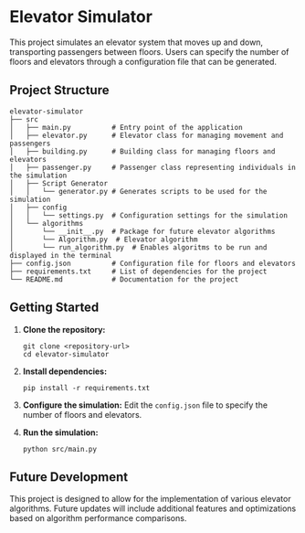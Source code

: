 # Elevator Simulator

This project simulates an elevator system that moves up and down, transporting passengers between floors. Users can specify the number of floors and elevators through a configuration file that can be generated.

## Project Structure

```
elevator-simulator
├── src
│   ├── main.py          # Entry point of the application
│   ├── elevator.py      # Elevator class for managing movement and passengers
│   ├── building.py      # Building class for managing floors and elevators
│   ├── passenger.py     # Passenger class representing individuals in the simulation
│   ├── Script Generator
│   │   └── generator.py # Generates scripts to be used for the simulation
│   ├── config
│   │   └── settings.py  # Configuration settings for the simulation
│   └── algorithms
│       └── __init__.py  # Package for future elevator algorithms
│       └── Algorithm.py  # Elevator algorithm
│       └── run_algorithm.py  # Enables algoritms to be run and displayed in the terminal
├── config.json          # Configuration file for floors and elevators
├── requirements.txt     # List of dependencies for the project
└── README.md            # Documentation for the project
```

## Getting Started

1. **Clone the repository:**
   ```
   git clone <repository-url>
   cd elevator-simulator
   ```

2. **Install dependencies:**
   ```
   pip install -r requirements.txt
   ```

3. **Configure the simulation:**
   Edit the `config.json` file to specify the number of floors and elevators.

4. **Run the simulation:**
   ```
   python src/main.py
   ```

## Future Development

This project is designed to allow for the implementation of various elevator algorithms. Future updates will include additional features and optimizations based on algorithm performance comparisons.